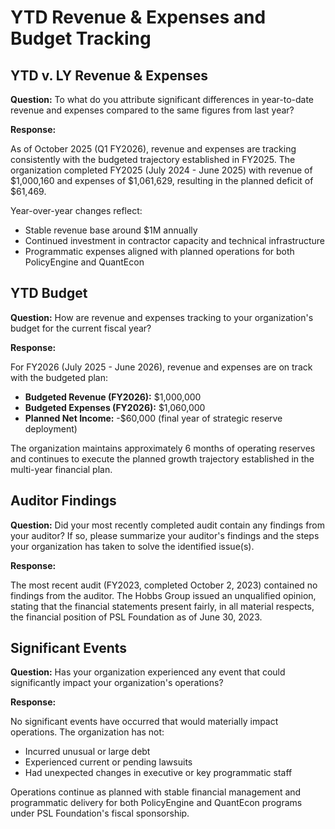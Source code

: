# YTD Revenue & Expenses and Budget Tracking

## YTD v. LY Revenue & Expenses

**Question:** To what do you attribute significant differences in year-to-date revenue and expenses compared to the same figures from last year?

**Response:**

As of October 2025 (Q1 FY2026), revenue and expenses are tracking consistently with the budgeted trajectory established in FY2025. The organization completed FY2025 (July 2024 - June 2025) with revenue of $1,000,160 and expenses of $1,061,629, resulting in the planned deficit of $61,469.

Year-over-year changes reflect:
- Stable revenue base around $1M annually
- Continued investment in contractor capacity and technical infrastructure
- Programmatic expenses aligned with planned operations for both PolicyEngine and QuantEcon

## YTD Budget

**Question:** How are revenue and expenses tracking to your organization's budget for the current fiscal year?

**Response:**

For FY2026 (July 2025 - June 2026), revenue and expenses are on track with the budgeted plan:

- **Budgeted Revenue (FY2026):** $1,000,000
- **Budgeted Expenses (FY2026):** $1,060,000
- **Planned Net Income:** -$60,000 (final year of strategic reserve deployment)

The organization maintains approximately 6 months of operating reserves and continues to execute the planned growth trajectory established in the multi-year financial plan.

## Auditor Findings

**Question:** Did your most recently completed audit contain any findings from your auditor? If so, please summarize your auditor's findings and the steps your organization has taken to solve the identified issue(s).

**Response:**

The most recent audit (FY2023, completed October 2, 2023) contained no findings from the auditor. The Hobbs Group issued an unqualified opinion, stating that the financial statements present fairly, in all material respects, the financial position of PSL Foundation as of June 30, 2023.

## Significant Events

**Question:** Has your organization experienced any event that could significantly impact your organization's operations?

**Response:**

No significant events have occurred that would materially impact operations. The organization has not:
- Incurred unusual or large debt
- Experienced current or pending lawsuits
- Had unexpected changes in executive or key programmatic staff

Operations continue as planned with stable financial management and programmatic delivery for both PolicyEngine and QuantEcon programs under PSL Foundation's fiscal sponsorship.
